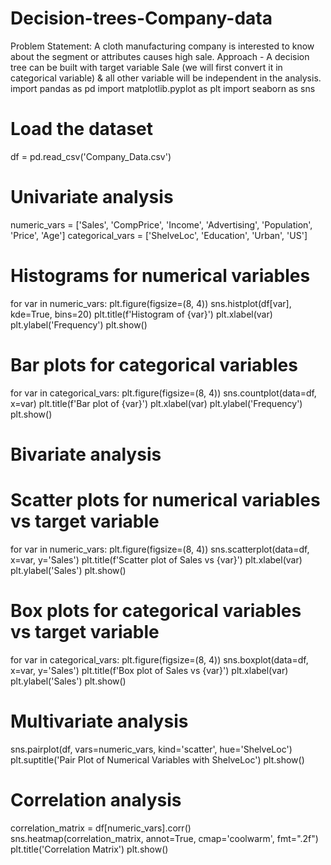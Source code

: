 # Decision-trees-Company-data
Problem Statement: A cloth manufacturing company is interested to know about the segment or attributes causes high sale.  Approach - A decision tree can be built with target variable Sale (we will first convert it in categorical variable) &amp; all other variable will be independent in the analysis.  
import pandas as pd
import matplotlib.pyplot as plt
import seaborn as sns

# Load the dataset
df = pd.read_csv('Company_Data.csv')

# Univariate analysis
numeric_vars = ['Sales', 'CompPrice', 'Income', 'Advertising', 'Population', 'Price', 'Age']
categorical_vars = ['ShelveLoc', 'Education', 'Urban', 'US']

# Histograms for numerical variables
for var in numeric_vars:
    plt.figure(figsize=(8, 4))
    sns.histplot(df[var], kde=True, bins=20)
    plt.title(f'Histogram of {var}')
    plt.xlabel(var)
    plt.ylabel('Frequency')
    plt.show()

# Bar plots for categorical variables
for var in categorical_vars:
    plt.figure(figsize=(8, 4))
    sns.countplot(data=df, x=var)
    plt.title(f'Bar plot of {var}')
    plt.xlabel(var)
    plt.ylabel('Frequency')
    plt.show()

# Bivariate analysis
# Scatter plots for numerical variables vs target variable
for var in numeric_vars:
    plt.figure(figsize=(8, 4))
    sns.scatterplot(data=df, x=var, y='Sales')
    plt.title(f'Scatter plot of Sales vs {var}')
    plt.xlabel(var)
    plt.ylabel('Sales')
    plt.show()

# Box plots for categorical variables vs target variable
for var in categorical_vars:
    plt.figure(figsize=(8, 4))
    sns.boxplot(data=df, x=var, y='Sales')
    plt.title(f'Box plot of Sales vs {var}')
    plt.xlabel(var)
    plt.ylabel('Sales')
    plt.show()

# Multivariate analysis
sns.pairplot(df, vars=numeric_vars, kind='scatter', hue='ShelveLoc')
plt.suptitle('Pair Plot of Numerical Variables with ShelveLoc')
plt.show()

# Correlation analysis
correlation_matrix = df[numeric_vars].corr()
sns.heatmap(correlation_matrix, annot=True, cmap='coolwarm', fmt=".2f")
plt.title('Correlation Matrix')
plt.show()
